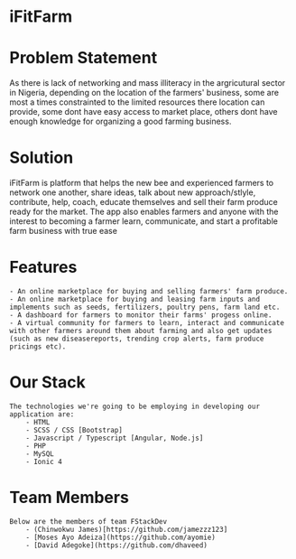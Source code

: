 # iFitFarm
# Problem Statement
As there is lack of networking and mass illiteracy in the argricutural sector in Nigeria, depending on the location of the farmers' business, some are most a times constrainted to the limited resources there location can provide, some dont have easy access to market place, others dont have enough knowledge for organizing a good farming business.  
	
# Solution
iFitFarm is platform that helps the new bee and experienced farmers to network one another, share ideas, talk about new approach/stlyle, contribute, help, coach, educate themselves and sell their farm produce ready for the market. The app also enables farmers and anyone with the interest to becoming a farmer learn, communicate, and start a profitable farm business with true ease
	
# Features
	- An online marketplace for buying and selling farmers' farm produce.
	- An online marketplace for buying and leasing farm inputs and implements such as seeds, fertilizers, poultry pens, farm land etc.
	- A dashboard for farmers to monitor their farms' progess online.
	- A virtual community for farmers to learn, interact and communicate with other farmers around them about farming and also get updates (such as new diseasereports, trending crop alerts, farm produce pricings etc).

# Our Stack
	The technologies we're going to be employing in developing our application are:
		- HTML
		- SCSS / CSS [Bootstrap]
		- Javascript / Typescript [Angular, Node.js]
		- PHP
		- MySQL
		- Ionic 4

# Team Members
	Below are the members of team FStackDev
		- (Chinwokwu James)[https://github.com/jamezzz123]
		- [Moses Ayo Adeiza](https://github.com/ayomie)
		- [David Adegoke](https://github.com/dhaveed)
